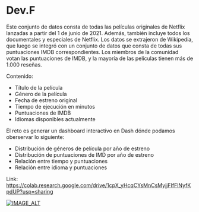 # Dev.F

Este conjunto de datos consta de todas las películas originales de Netflix lanzadas a partir del 1 de junio de 2021. Además, también incluye todos los documentales y especiales de Netflix. Los datos se extrajeron de Wikipedia, que luego se integró con un conjunto de datos que consta de todas sus puntuaciones IMDB correspondientes. Los miembros de la comunidad votan las puntuaciones de IMDB, y la mayoría de las películas tienen más de 1.000 reseñas.

Contenido:

- Título de la película
- Género de la película
- Fecha de estreno original
- Tiempo de ejecución en minutos
- Puntuaciones de IMDB 
- Idiomas disponibles actualmente 

El reto es generar un dashboard interactivo en Dash dónde podamos oberservar lo siguiente:

- Distribución de géneros de película por año de estreno
- Distribución de puntuaciones de IMD por año de estreno
- Relación entre tiempo y puntuaciones
- Relación entre idioma y puntuaciones

Link: https://colab.research.google.com/drive/1cpX_yHcqCYsMnCsMyjjFIfFlNyfKpdUP?usp=sharing

[![IMAGE_ALT](https://img.youtube.com/vi/yst78g5t1A8/0.jpg)](https://www.youtube.com/watch?v=yst78g5t1A8)
